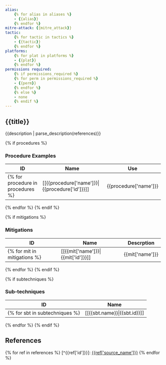 ```yaml
---
alias:
    {% for alias in aliases %}
    - {{alias}}
    {% endfor %}
mitre-attack: {{mitre_attack}}
tactic: 
    {% for tactic in tactics %}
    - {{tactic}}
    {% endfor %}
platforms:
    {% for plat in platforms %}
    - {{plat}}
    {% endfor %}
permissions required:
    {% if permissions_required %}
    {% for perm in permissions_required %}
    - {{perm}}
    {% endfor %}
    {% else %}
    - none
    {% endif %}
---
```


## {{title}}

{{description | parse_description(references)}}

{% if procedures %}
### Procedure Examples
| ID | Name | Use |
| --- | --- | --- |
{% for procedure in procedures %}| [[{{procedure['name']}}\|{{procedure['id']}}]] | {{procedure['name']}} | {{ procedure['description'] | parse_description(references) }} |
{% endfor %}
{% endif %}

{% if mitigations %}
### Mitigations
| ID | Name | Descrption |
| --- | --- | --- |
{% for mit in mitigations %}| [[{{mit['name']}}\|{{mit['id']}}]] | {{mit['name']}} | {{mit['description']}} |
{% endfor %}
{% endif %}

{% if subtechniques %}
### Sub-techniques
| ID | Name |
| --- | --- |
{% for sbt in subtechniques %}| [[{{sbt.name}}\|{{sbt.id}}]] | {{sbt.name}} |
{% endfor %}
{% endif %}

## References
{% for ref in references %}
[^{{ref['id']}}]: [{{ref['source_name']}}]({{ref['url']}})
{% endfor %}

